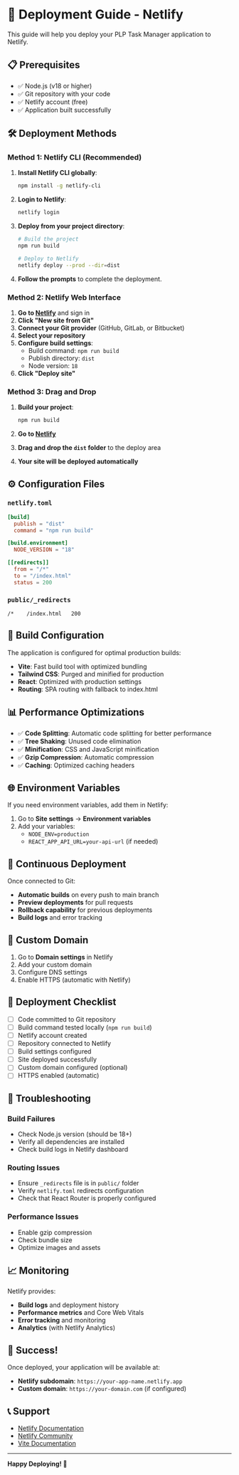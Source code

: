 # 🚀 Deployment Guide - Netlify

This guide will help you deploy your PLP Task Manager application to Netlify.

## 📋 Prerequisites

- ✅ Node.js (v18 or higher)
- ✅ Git repository with your code
- ✅ Netlify account (free)
- ✅ Application built successfully

## 🛠️ Deployment Methods

### Method 1: Netlify CLI (Recommended)

1. **Install Netlify CLI globally**:
   ```bash
   npm install -g netlify-cli
   ```

2. **Login to Netlify**:
   ```bash
   netlify login
   ```

3. **Deploy from your project directory**:
   ```bash
   # Build the project
   npm run build
   
   # Deploy to Netlify
   netlify deploy --prod --dir=dist
   ```

4. **Follow the prompts** to complete the deployment.

### Method 2: Netlify Web Interface

1. **Go to [Netlify](https://netlify.com)** and sign in
2. **Click "New site from Git"**
3. **Connect your Git provider** (GitHub, GitLab, or Bitbucket)
4. **Select your repository**
5. **Configure build settings**:
   - Build command: `npm run build`
   - Publish directory: `dist`
   - Node version: `18`
6. **Click "Deploy site"**

### Method 3: Drag and Drop

1. **Build your project**:
   ```bash
   npm run build
   ```

2. **Go to [Netlify](https://netlify.com)**
3. **Drag and drop the `dist` folder** to the deploy area
4. **Your site will be deployed automatically**

## ⚙️ Configuration Files

### `netlify.toml`
```toml
[build]
  publish = "dist"
  command = "npm run build"

[build.environment]
  NODE_VERSION = "18"

[[redirects]]
  from = "/*"
  to = "/index.html"
  status = 200
```

### `public/_redirects`
```
/*    /index.html   200
```

## 🔧 Build Configuration

The application is configured for optimal production builds:

- **Vite**: Fast build tool with optimized bundling
- **Tailwind CSS**: Purged and minified for production
- **React**: Optimized with production settings
- **Routing**: SPA routing with fallback to index.html

## 📊 Performance Optimizations

- ✅ **Code Splitting**: Automatic code splitting for better performance
- ✅ **Tree Shaking**: Unused code elimination
- ✅ **Minification**: CSS and JavaScript minification
- ✅ **Gzip Compression**: Automatic compression
- ✅ **Caching**: Optimized caching headers

## 🌐 Environment Variables

If you need environment variables, add them in Netlify:

1. Go to **Site settings** → **Environment variables**
2. Add your variables:
   - `NODE_ENV=production`
   - `REACT_APP_API_URL=your-api-url` (if needed)

## 🔄 Continuous Deployment

Once connected to Git:

- **Automatic builds** on every push to main branch
- **Preview deployments** for pull requests
- **Rollback capability** for previous deployments
- **Build logs** and error tracking

## 📱 Custom Domain

1. Go to **Domain settings** in Netlify
2. Add your custom domain
3. Configure DNS settings
4. Enable HTTPS (automatic with Netlify)

## 🚀 Deployment Checklist

- [ ] Code committed to Git repository
- [ ] Build command tested locally (`npm run build`)
- [ ] Netlify account created
- [ ] Repository connected to Netlify
- [ ] Build settings configured
- [ ] Site deployed successfully
- [ ] Custom domain configured (optional)
- [ ] HTTPS enabled (automatic)

## 🐛 Troubleshooting

### Build Failures
- Check Node.js version (should be 18+)
- Verify all dependencies are installed
- Check build logs in Netlify dashboard

### Routing Issues
- Ensure `_redirects` file is in `public/` folder
- Verify `netlify.toml` redirects configuration
- Check that React Router is properly configured

### Performance Issues
- Enable gzip compression
- Check bundle size
- Optimize images and assets

## 📈 Monitoring

Netlify provides:
- **Build logs** and deployment history
- **Performance metrics** and Core Web Vitals
- **Error tracking** and monitoring
- **Analytics** (with Netlify Analytics)

## 🎉 Success!

Once deployed, your application will be available at:
- **Netlify subdomain**: `https://your-app-name.netlify.app`
- **Custom domain**: `https://your-domain.com` (if configured)

## 📞 Support

- [Netlify Documentation](https://docs.netlify.com/)
- [Netlify Community](https://community.netlify.com/)
- [Vite Documentation](https://vitejs.dev/guide/)

---

**Happy Deploying! 🚀**

